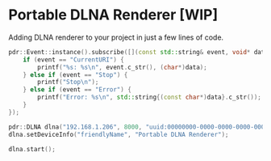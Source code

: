 # Portable DLNA Renderer [WIP]

Adding DLNA renderer to your project in just a few lines of code.

```c++
pdr::Event::instance().subscribe([](const std::string& event, void* data){
    if (event == "CurrentURI") {
        printf("%s: %s\n", event.c_str(), (char*)data);
    } else if (event == "Stop") {
        printf("Stop\n");
    } else if (event == "Error") {
        printf("Error: %s\n", std::string{(const char*)data}.c_str());
    }
});

pdr::DLNA dlna("192.168.1.206", 8000, "uuid:00000000-0000-0000-0000-000000000000");
dlna.setDeviceInfo("friendlyName", "Portable DLNA Renderer");

dlna.start();
```
